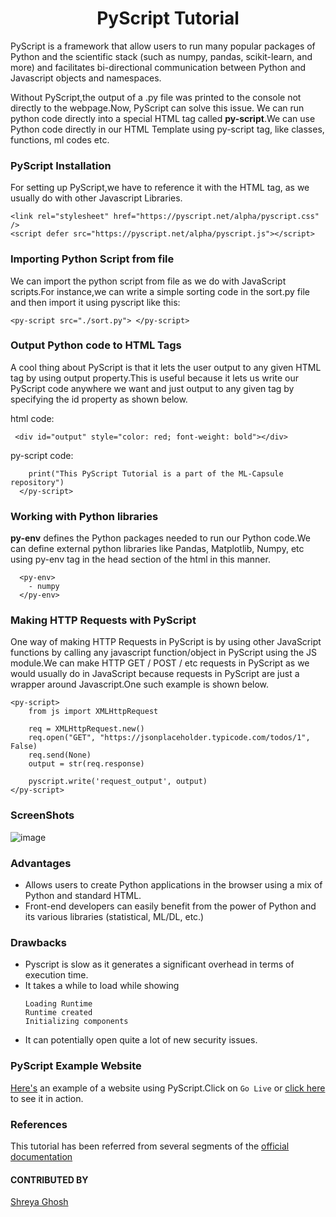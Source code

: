 <h1 align="center">PyScript Tutorial</h1>

PyScript is a framework that allow users to run many popular packages of Python and the scientific stack (such as numpy, pandas, scikit-learn, and more) and facilitates bi-directional communication between Python and Javascript objects and namespaces.

Without PyScript,the output of a .py file was printed to the console not directly to the webpage.Now, PyScript can solve this issue. We can run python code directly into a special HTML tag called **py-script**.We can use Python code directly in our HTML Template using py-script tag, like classes, functions, ml codes etc.

### **PyScript Installation**
For setting up PyScript,we have to reference it with the HTML <script></script> tag, as we usually do with other Javascript Libraries.
```
<link rel="stylesheet" href="https://pyscript.net/alpha/pyscript.css" />
<script defer src="https://pyscript.net/alpha/pyscript.js"></script>
```
### **Importing Python Script from file**
We can import the python script from file as we do with JavaScript scripts.For instance,we can write a simple sorting code in the sort.py file and then import it using pyscript like this:
```
<py-script src="./sort.py"> </py-script>
```
### **Output Python code to HTML Tags**
A cool thing about PyScript is that it lets the user output to any given HTML tag by using output property.This is useful because it lets us write our PyScript code anywhere we want and just output to any given tag by specifying the id property as shown below.

html code:

```
 <div id="output" style="color: red; font-weight: bold"></div>
```

py-script code:

```<py-script output="output">
    print("This PyScript Tutorial is a part of the ML-Capsule repository")
  </py-script>
```
### **Working with Python libraries**
**py-env** defines the Python packages needed to run our Python code.We can define external python libraries like Pandas, Matplotlib, Numpy, etc using py-env tag in the head section of the html in this manner.
```
  <py-env>
    - numpy
  </py-env>
```

### **Making HTTP Requests with PyScript**
One way of making HTTP Requests in PyScript is by using other JavaScript functions by calling any javascript function/object in PyScript using the JS module.We can make HTTP GET / POST / etc requests in PyScript as we would usually do in JavaScript because requests in PyScript are just a wrapper around Javascript.One such example is shown below.
```
<py-script>
    from js import XMLHttpRequest

    req = XMLHttpRequest.new()
    req.open("GET", "https://jsonplaceholder.typicode.com/todos/1", False)
    req.send(None)
    output = str(req.response)

    pyscript.write('request_output', output)
</py-script>
```

### ScreenShots 
![image](https://user-images.githubusercontent.com/72400676/169427900-a4f895d1-cc27-469b-bd0a-9446552b9d93.png)

### Advantages
- Allows users to create Python applications in the browser using a mix of Python and standard HTML. 
- Front-end developers can easily benefit from the power of Python and its various libraries (statistical, ML/DL, etc.)


### Drawbacks
- Pyscript is slow as it generates a significant overhead in terms of execution time.
- It takes a while to load while showing
    ```
    Loading Runtime
    Runtime created
    Initializing components
    ```
- It can potentially open quite a lot of new security issues.

### PyScript Example Website
[Here's](./index.html) an example of a website using PyScript.Click on `Go Live` or [click here](https://mlcapsule-pyscript-tutorial.netlify.app/) to see it in action.

### References
This tutorial has been referred from several segments of the [official documentation](https://pyscript.net/)

#### CONTRIBUTED BY

[Shreya Ghosh](https://github.com/shreya024)
